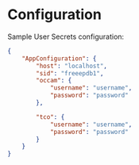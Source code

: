 
# Configuration

Sample User Secrets configuration:


```json
{
    "AppConfiguration": {
        "host": "localhost",
        "sid": "freeepdb1",
        "occam": {
            "username": "username",
            "password": "password"
        },

        "tco": {
            "username": "username",
            "password": "password"
        }
    }
}

```
